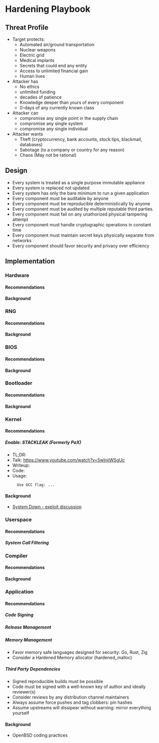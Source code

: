 # Hardening Playbook

## Threat Profile

* Target protects:
  * Automated air/ground transportation
  * Nuclear weapons
  * Electric grid
  * Medical implants
  * Secrets that could end any entity
  * Access to unlimited financial gain
  * Human lives
* Attacker has
  * No ethics
  * unlimited funding
  * decades of patience
  * Knowledge deeper than yours of every component
  * 0-days of any currently known class
* Attacker can
  * compromise any single point in the supply chain
  * compromise any single system
  * compromise any single individual
* Attacker wants
  * Theft (cryptocurrency, bank accounts, stock tips, blackmail, databases)
  * Sabotage (to a company or country for any reason)
  * Chaos (May not be rational)

## Design

* Every system is treated as a single purpose immutable appliance
* Every system is replaced not updated
* Every system has only the bare minimum to run a given application
* Every component must be auditable by anyone
* Every component must be reproducible deterministically by anyone
* Every component must be audited by multiple reputable third parties.
* Every component must fail on any unathorized physical tampering attempt
* Every component must handle cryptographic operations in constant time
* Every component must maintain secret keys physically separate from networks
* Every component should favor security and privacy over efficiency

## Implementation

### Hardware
#### Recommendations
#### Background

### RNG
#### Recommendations
#### Background

### BIOS
#### Recommendations
#### Background

### Bootloader
#### Recommendations
#### Background

### Kernel

#### Recommendations

##### Enable: STACKLEAK (Formerly PaX)
* TL;DR:
* Talk: https://www.youtube.com/watch?v=5wIniiWSgUc
* Writeup:
* Code:
* Usage:
  ```
    Use GCC flag: ...
  ```

#### Background
* [System Down - exploit discussion](https://news.ycombinator.com/item?id=18873530)

### Userspace

#### Recommendations
##### System Call Filtering

### Compiler
#### Recommendations
#### Background

### Application

#### Recommendations

##### Code Signing
##### Release Management

##### Memory Management
* Favor memory safe languages designed for security: Go, Rust, Zig
* Consider a Hardened Memory allocator (hardened_malloc)

##### Third Party Dependencies
* Signed reproducible builds must be possible
* Code must be signed with a well-known key of author and ideally reviewer(s)
* Consider reviews by any distribution channel maintainers
* Always assume force pushes and tag clobbers: pin hashes
* Assume upstreams will dissipear without warning: mirror everything yourself

#### Background
* OpenBSD coding practices
